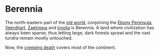 # Berennia
The north-eastern part of the [old world](../world), conjoining the [Ebony Peninsula](../ebony-peninsula/ebony-peninsula), [Veerdhart](../veerdhart/veerdhart), [Zaetrippa](../Zaetrippa/Zaetrippa) and [Irnolia](../Irnolia/Irnolia) is Berennia. A land where civilization has always been sparse, thus letting large, dark forests sprawl and the vast tundra remain mostly untouched. 

Now, the [creeping death](../../bestiary/horrors/creeping-death) covers most of the continent. 